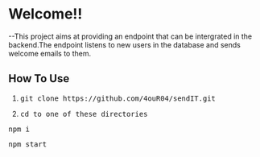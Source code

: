 # Welcome!!

--This project aims at providing an endpoint that can be intergrated in the backend.The endpoint listens to new users in the database and sends welcome emails to them.

## How To Use
<!-- --Not Ready For Use!! -->
1. <pre>git clone https://github.com/4ouR04/sendIT.git</pre>
2. <pre>cd to one of these directories </pre>
<pre>npm i </pre>
<pre>npm start</pre>